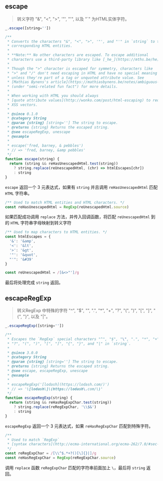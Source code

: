 ## escape

> 转义字符 "&", "<", ">", '"', "'", 以及 "`" 为HTML实体字符。 

```js
_.escape([string=''])
```

```js
/**
 * Converts the characters "&", "<", ">", '"', and "'" in `string` to their
 * corresponding HTML entities.
 *
 * **Note:** No other characters are escaped. To escape additional
 * characters use a third-party library like [_he_](https://mths.be/he).
 *
 * Though the ">" character is escaped for symmetry, characters like
 * ">" and "/" don't need escaping in HTML and have no special meaning
 * unless they're part of a tag or unquoted attribute value. See
 * [Mathias Bynens's article](https://mathiasbynens.be/notes/ambiguous-ampersands)
 * (under "semi-related fun fact") for more details.
 *
 * When working with HTML you should always
 * [quote attribute values](http://wonko.com/post/html-escaping) to reduce
 * XSS vectors.
 *
 * @since 0.1.0
 * @category String
 * @param {string} [string=''] The string to escape.
 * @returns {string} Returns the escaped string.
 * @see escapeRegExp, unescape
 * @example
 *
 * escape('fred, barney, & pebbles')
 * // => 'fred, barney, &amp pebbles'
 */
function escape(string) {
  return (string && reHasUnescapedHtml.test(string))
    ? string.replace(reUnescapedHtml, (chr) => htmlEscapes[chr])
    : string
}
```

`escape` 返回一个 3 元表达式，如果有 `string` 并且调用 `reHasUnescapedHtml` 匹配 `HTML` 字符串。

```js
/** Used to match HTML entities and HTML characters. */
const reHasUnescapedHtml = RegExp(reUnescapedHtml.source)
```
如果匹配成功调用 `replace` 方法，并传入回调函数，将匹配 `reUnescapedHtml` 到的 `HTML` 字符串字母映射到转义字符

```js
/** Used to map characters to HTML entities. */
const htmlEscapes = {
  '&': '&amp',
  '<': '&lt',
  '>': '&gt',
  '"': '&quot',
  "'": '&#39'
}

const reUnescapedHtml = /[&<>"']/g
```

最后将处理完成 `string` 返回。

## escapeRegExp

> 转义RegExp 中特殊的字符 "^", "$", "\", ".", "*", "+", "?", "(", ")", "[", "]", "{", "}", 以及 "|"。

```js
_.escapeRegExp([string=''])
```

```js
/**
 * Escapes the `RegExp` special characters "^", "$", "\", ".", "*", "+",
 * "?", "(", ")", "[", "]", "{", "}", and "|" in `string`.
 *
 * @since 3.0.0
 * @category String
 * @param {string} [string=''] The string to escape.
 * @returns {string} Returns the escaped string.
 * @see escape, escapeRegExp, unescape
 * @example
 *
 * escapeRegExp('[lodash](https://lodash.com/)')
 * // => '\[lodash\]\(https://lodash\.com/\)'
 */
function escapeRegExp(string) {
  return (string && reHasRegExpChar.test(string))
    ? string.replace(reRegExpChar, '\\$&')
    : string
}
```

`escapeRegExp` 返回一个 3 元表达式，如果 `reHasRegExpChar` 匹配到特殊字符。

```js
/**
 * Used to match `RegExp`
 * [syntax characters](http://ecma-international.org/ecma-262/7.0/#sec-patterns).
 */
const reRegExpChar = /[\\^$.*+?()[\]{}|]/g
const reHasRegExpChar = RegExp(reRegExpChar.source)
```

调用 `replace` 函数 `reRegExpChar` 匹配的字符串前面加上 `\`，最后将 `string` 返回。
